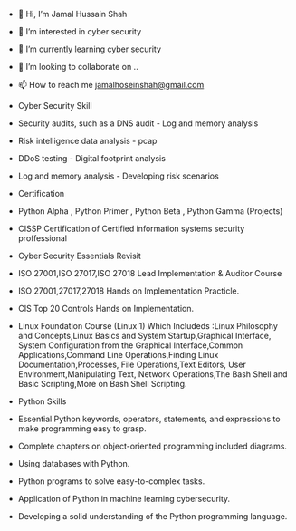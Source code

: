 - 👋 Hi, I’m Jamal Hussain Shah
- 👀 I’m interested in cyber security
- 🌱 I’m currently learning cyber security
- 💞️ I’m looking to collaborate on ..
- 📫 How to reach me jamalhoseinshah@gmail.com

- Cyber Security Skill

- Security audits, such as a DNS audit         - Log and memory analysis            
- Risk intelligence data analysis              - pcap          
- DDoS testing                                 - Digital footprint analysis         
- Log and memory analysis                      - Developing risk scenarios


- Certification 
 
 - Python Alpha , Python Primer , Python Beta , Python Gamma (Projects)
 - CISSP Certification of Certified information systems security proffessional 
 - Cyber Security Essentials Revisit
-  ISO 27001,ISO 27017,ISO 27018 Lead Implementation & Auditor Course
-  ISO 27001,27017,27018 Hands on Implementation Practicle.
-  CIS Top 20 Controls Hands on Implementation.
-  Linux Foundation Course (Linux 1) Which Includeds :Linux Philosophy and Concepts,Linux Basics and System Startup,Graphical Interface,
   System Configuration from the Graphical Interface,Common Applications,Command Line Operations,Finding Linux Documentation,Processes,
   File Operations,Text Editors, User Environment,Manipulating Text, Network Operations,The Bash Shell and Basic Scripting,More on Bash Shell Scripting.


-  Python Skills

-	Essential Python keywords, operators, statements, and expressions to make programming easy to grasp.
- Complete chapters on object-oriented programming included diagrams.
- Using databases with Python.
- Python programs to solve easy-to-complex tasks.
- Application of Python in machine learning cybersecurity.
- Developing a solid understanding of the Python programming language.


 
 

<!---
Jamal Hussain Shah is a ✨ special ✨ repository because its `README.md` (this file) appears on your GitHub profile.
You can click the Preview link to take a look at your changes.
--->
